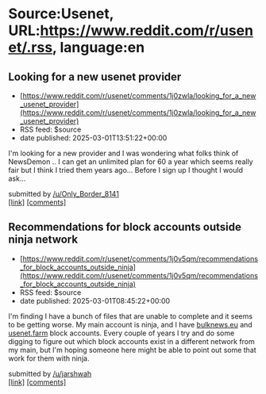 # Source:Usenet, URL:https://www.reddit.com/r/usenet/.rss, language:en

## Looking for a new usenet provider
 - [https://www.reddit.com/r/usenet/comments/1j0zwla/looking_for_a_new_usenet_provider](https://www.reddit.com/r/usenet/comments/1j0zwla/looking_for_a_new_usenet_provider)
 - RSS feed: $source
 - date published: 2025-03-01T13:51:22+00:00

<!-- SC_OFF --><div class="md"><p>I&#39;m looking for a new provider and I was wondering what folks think of NewsDemon .. I can get an unlimited plan for 60 a year which seems really fair but I think I tried them years ago... Before I sign up I thought I would ask... </p> </div><!-- SC_ON --> &#32; submitted by &#32; <a href="https://www.reddit.com/user/Only_Border_8141"> /u/Only_Border_8141 </a> <br/> <span><a href="https://www.reddit.com/r/usenet/comments/1j0zwla/looking_for_a_new_usenet_provider/">[link]</a></span> &#32; <span><a href="https://www.reddit.com/r/usenet/comments/1j0zwla/looking_for_a_new_usenet_provider/">[comments]</a></span>

## Recommendations for block accounts outside ninja network
 - [https://www.reddit.com/r/usenet/comments/1j0v5qm/recommendations_for_block_accounts_outside_ninja](https://www.reddit.com/r/usenet/comments/1j0v5qm/recommendations_for_block_accounts_outside_ninja)
 - RSS feed: $source
 - date published: 2025-03-01T08:45:22+00:00

<!-- SC_OFF --><div class="md"><p>I&#39;m finding I have a bunch of files that are unable to complete and it seems to be getting worse. My main account is ninja, and I have <a href="http://bulknews.eu">bulknews.eu</a> and <a href="http://usenet.farm">usenet.farm</a> block accounts. Every couple of years I try and do some digging to figure out which block accounts exist in a different network from my main, but I&#39;m hoping someone here might be able to point out some that work for them with ninja. </p> </div><!-- SC_ON --> &#32; submitted by &#32; <a href="https://www.reddit.com/user/jarshwah"> /u/jarshwah </a> <br/> <span><a href="https://www.reddit.com/r/usenet/comments/1j0v5qm/recommendations_for_block_accounts_outside_ninja/">[link]</a></span> &#32; <span><a href="https://www.reddit.com/r/usenet/comments/1j0v5qm/recommendations_for_block_accounts_outside_ninja/">[comments]</a></span>

